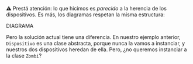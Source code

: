 :warning: Prestá atención: lo que hicimos es _parecido_ a la herencia de los dispositivos. Es más, los diagramas respetan la misma estructura:

DIAGRAMA

Pero la solución actual tiene una diferencia. En nuestro ejemplo anterior, `Dispositivo` es una clase abstracta, porque nunca la vamos a instanciar, y nuestros dos dispositivos heredan de ella. Pero, ¿no queremos instanciar a la clase `Zombi`?
